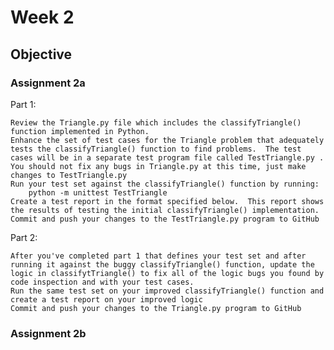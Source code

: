 # Week 2
## Objective

### Assignment 2a

Part 1:

    Review the Triangle.py file which includes the classifyTriangle() function implemented in Python.  
    Enhance the set of test cases for the Triangle problem that adequately tests the classifyTriangle() function to find problems.  The test cases will be in a separate test program file called TestTriangle.py .  You should not fix any bugs in Triangle.py at this time, just make changes to TestTriangle.py
    Run your test set against the classifyTriangle() function by running:
        python -m unittest TestTriangle
    Create a test report in the format specified below.  This report shows the results of testing the initial classifyTriangle() implementation.
    Commit and push your changes to the TestTriangle.py program to GitHub

Part 2:

    After you've completed part 1 that defines your test set and after running it against the buggy classifyTriangle() function, update the logic in classifytTriangle() to fix all of the logic bugs you found by code inspection and with your test cases.
    Run the same test set on your improved classifyTriangle() function and create a test report on your improved logic
    Commit and push your changes to the Triangle.py program to GitHub


### Assignment 2b